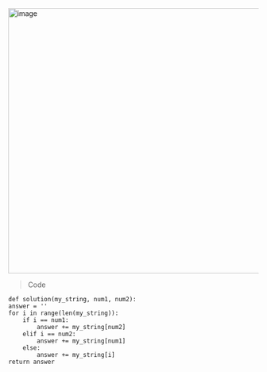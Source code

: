 <img width="534" alt="image" src="https://github.com/jinsungtoo/Programmers_coding-test/assets/115756142/7cae1d90-81ef-4265-8024-f272ef544705">

> Code

    def solution(my_string, num1, num2):
    answer = ''
    for i in range(len(my_string)):
        if i == num1:
            answer += my_string[num2]
        elif i == num2:
            answer += my_string[num1]
        else:
            answer += my_string[i]
    return answer
